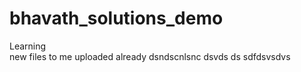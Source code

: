 # bhavath_solutions_demo
Learning
<br>
new files to me uploaded 
already
dsndscnlsnc
dsvds ds
sdfdsvsdvs